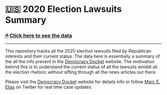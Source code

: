 # 🇺🇸 2020 Election Lawsuits Summary


### 🖰 [Click here to see the data](https://nxvipin.github.io/2020ElectionLawsuits)

---


This repository tracks all the 2020 election lawsuits filed by Republican interests and their current status. The data here is essentially a summary of the all the info present in the [Democracy Docket](https://www.democracydocket.com/) website. The motivation behind this is to understand the current status of all the lawsuits amidst all the election rhetoric without sifting through all the news articles out there.


Please visit the [Democracy Docket](https://www.democracydocket.com/) website for details info or follow [Marc E. Elias](https://twitter.com/marceelias) on Twitter for real time case updates.
